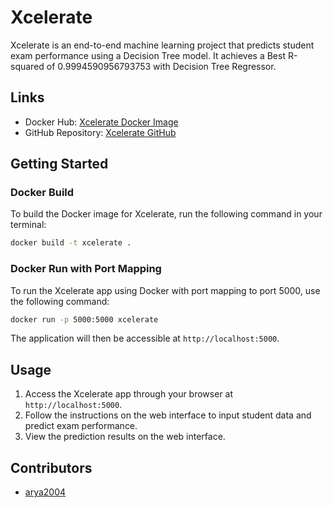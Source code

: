 
# Xcelerate

Xcelerate is an end-to-end machine learning project that predicts student exam performance using a Decision Tree model. It achieves a Best R-squared of 0.9994590956793753 with Decision Tree Regressor.

## Links

- Docker Hub: [Xcelerate Docker Image](https://hub.docker.com/repository/docker/zieglernattacatalyst/xcelerate/general)
- GitHub Repository: [Xcelerate GitHub](https://github.com/arya2004/xcelerate)

## Getting Started

### Docker Build

To build the Docker image for Xcelerate, run the following command in your terminal:

```bash
docker build -t xcelerate .
```

### Docker Run with Port Mapping

To run the Xcelerate app using Docker with port mapping to port 5000, use the following command:

```bash
docker run -p 5000:5000 xcelerate
```

The application will then be accessible at `http://localhost:5000`.

## Usage

1. Access the Xcelerate app through your browser at `http://localhost:5000`.
2. Follow the instructions on the web interface to input student data and predict exam performance.
3. View the prediction results on the web interface.

## Contributors

- [arya2004](https://github.com/arya2004)

